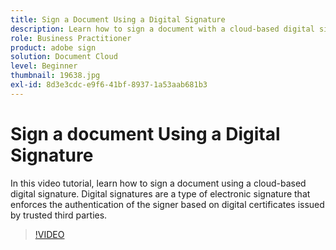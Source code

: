 ```yaml
---
title: Sign a Document Using a Digital Signature
description: Learn how to sign a document with a cloud-based digital signature
role: Business Practitioner
product: adobe sign
solution: Document Cloud
level: Beginner
thumbnail: 19638.jpg
exl-id: 8d3e3cdc-e9f6-41bf-8937-1a53aab681b3
---
```

# Sign a document Using a Digital Signature

In this video tutorial, learn how to sign a document using a cloud-based digital signature. Digital signatures are a type of electronic signature that enforces the authentication of the signer based on digital certificates issued by trusted third parties.

>[!VIDEO](https://video.tv.adobe.com/v/19638?hidetitle=true)
